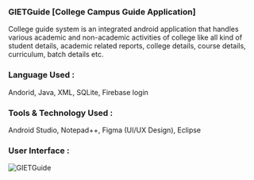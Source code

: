 ### GIETGuide [College Campus Guide Application] 

College guide system is an integrated android application that handles various academic and non-academic activities of college like all kind of student details, academic related reports, college details, course details, curriculum, batch details etc.

### Language Used :

Andorid, Java, XML, SQLite, Firebase login

### Tools & Technology Used :

Android Studio, Notepad++, Figma (UI/UX Design), Eclipse

### User Interface :

![GIETGuide](https://user-images.githubusercontent.com/36065206/94986443-7ca1e380-057c-11eb-8cd6-f13d411129ba.jpg)
